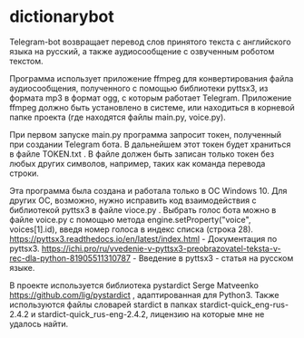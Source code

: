 # dictionarybot
Telegram-bot возвращает перевод слов принятого текста с английского языка на русский,
а также аудиосообщение с озвученным роботом текстом.


Программа использует приложение ffmpeg для конвертирования файла аудиосообщения, полученного с помощью библиотеки pyttsx3, из формата mp3 в формат ogg, с которым работает Telegram. Приложение ffmpeg должно быть установлено в системе, или находиться в корневой папке проекта (где находятся файлы main.py, voice.py).


При первом запуске main.py программа запросит токен, полученный при создании Telegram бота. В дальнейшем этот токен будет храниться в файле TOKEN.txt . В файле должен быть записан только токен без любых других символов, например, таких как команда перевода строки.


Эта программа была создана и работала только в ОС Windows 10. Для других ОС, возможно, нужно исправить код взаимодействия с библиотекой pyttsx3 в файле vioce.py .
Выбрать голос бота можно в файле voice.py с помощью метода engine.setProperty("voice", voices[1].id), введя номер голоса в индекс списка (строка 28).
https://pyttsx3.readthedocs.io/en/latest/index.html - Документация по pyttsx3.
https://ichi.pro/ru/vvedenie-v-pyttsx3-preobrazovatel-teksta-v-rec-dla-python-81905511310787 - Введение в pyttsx3 - статья на русском языке.


В проекте используется библиотека pystardict Serge Matveenko https://github.com/lig/pystardict , адаптированная для Python3. Также используются файлы словарей stardict в папках stardict-quick_eng-rus-2.4.2 и stardict-quick_rus-eng-2.4.2, лицензию на которые мне не удалось найти.